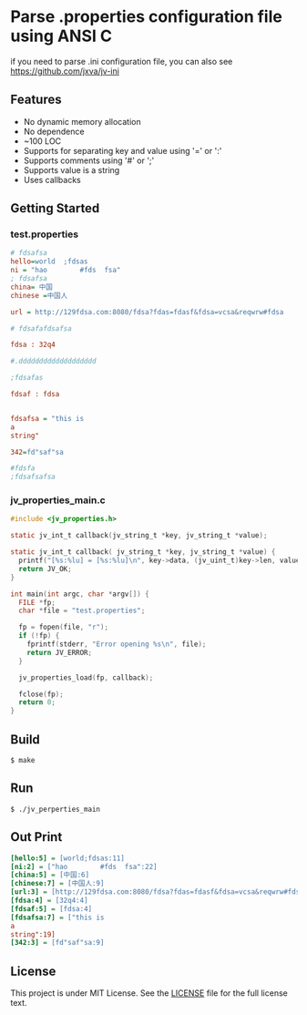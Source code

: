 # Parse .properties configuration file using ANSI C

if you need to parse .ini configuration file, you can also see https://github.com/jxva/jv-ini

## Features

- No dynamic memory allocation
- No dependence
- ~100 LOC
- Supports for separating key and value using '=' or ':'
- Supports comments using '#' or ';'
- Supports value is a string
- Uses callbacks

## Getting Started

### test.properties

```ini
# fdsafsa
hello=world  ;fdsas
ni = "hao        #fds  fsa"
; fdsafsa
china= 中国
chinese =中国人

url = http://129fdsa.com:8080/fdsa?fdas=fdasf&fdsa=vcsa&reqwrw#fdsa

# fdsafafdsafsa

fdsa : 32q4

#.ddddddddddddddddddd

;fdsafas

fdsaf : fdsa


fdsafsa = "this is 
a
string"

342=fd"saf"sa

#fdsfa
;fdsafsafsa
```

### jv_properties_main.c

```c
#include <jv_properties.h>

static jv_int_t callback(jv_string_t *key, jv_string_t *value);

static jv_int_t callback( jv_string_t *key, jv_string_t *value) {
  printf("[%s:%lu] = [%s:%lu]\n", key->data, (jv_uint_t)key->len, value->data, (jv_uint_t)value->len);
  return JV_OK;
}

int main(int argc, char *argv[]) {
  FILE *fp;
  char *file = "test.properties";

  fp = fopen(file, "r");
  if (!fp) {
    fprintf(stderr, "Error opening %s\n", file);
    return JV_ERROR;
  }

  jv_properties_load(fp, callback);

  fclose(fp);
  return 0;
}
```

## Build

    $ make

## Run

    $ ./jv_perperties_main

## Out Print

```ini
[hello:5] = [world;fdsas:11]
[ni:2] = ["hao        #fds  fsa":22]
[china:5] = [中国:6]
[chinese:7] = [中国人:9]
[url:3] = [http://129fdsa.com:8080/fdsa?fdas=fdasf&fdsa=vcsa&reqwrw#fdsa:61]
[fdsa:4] = [32q4:4]
[fdsaf:5] = [fdsa:4]
[fdsafsa:7] = ["this is
a
string":19]
[342:3] = [fd"saf"sa:9]
```

## License

This project is under MIT License. See the [LICENSE](LICENSE) file for the full license text.

